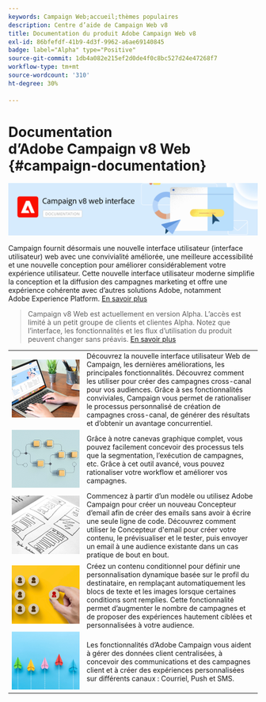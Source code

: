 ```yaml
---
keywords: Campaign Web;accueil;thèmes populaires
description: Centre d’aide de Campaign Web v8
title: Documentation du produit Adobe Campaign Web v8
exl-id: 86bfefdf-41b9-4d3f-9962-a6ae69140845
badge: label="Alpha" type="Positive"
source-git-commit: 1db4a082e215ef2d0de4f0c8bc527d24e47268f7
workflow-type: tm+mt
source-wordcount: '310'
ht-degree: 30%

---
```


# Documentation d’Adobe Campaign v8 Web {#campaign-documentation}

![](assets/do-not-localize/banner-documentationv8.png)

Campaign fournit désormais une nouvelle interface utilisateur (interface utilisateur) web avec une convivialité améliorée, une meilleure accessibilité et une nouvelle conception pour améliorer considérablement votre expérience utilisateur. Cette nouvelle interface utilisateur moderne simplifie la conception et la diffusion des campagnes marketing et offre une expérience cohérente avec d’autres solutions Adobe, notamment Adobe Experience Platform. [En savoir plus](get-started/get-started.md)

>Campaign v8 Web est actuellement en version Alpha. L’accès est limité à un petit groupe de clients et clientes Alpha. Notez que l’interface, les fonctionnalités et les flux d’utilisation du produit peuvent changer sans préavis. [En savoir plus](rn/release-notes.md)

<!--
<table style="table-layout:fixed"><tr style="border: 0;">
<td>
<a href="get-started/user-interface.md">
<img alt="new UI" src="assets/do-not-localize/email-create.jpeg">
</a>
<div><a href="get-started/user-interface.md"><strong>Discover the new user interface</strong>
</div>
<p>
</td>
<td>
<a href="content/create-email-content.md">
<img alt="Infrequent" src="assets/do-not-localize/email-design.jpg">
</a>
<div>
<a href="content/create-email-content.md"><strong>Meet the Email Designer</strong></a>
</div>
<p></td>
<td>
<a href="audience/about-audiences.md">
<img alt="Audiences" src="assets/do-not-localize/email-audience.jpg">
</a>
<div>
<a href="audience/about-audiences.md"><strong>Make your content dynamic</strong></a>
</div>
<p>
</td>
<td>
<a href="preview-test/proofs.md">
<img alt="Validation" src="assets/do-not-localize/email-preview.jpg">
</a>
<div>
<a href="preview-test/proofs.md"><strong>Send cross-channel deliveries</strong></a>
</div>
<p>
</td>
<td>
<a href="preview-test/proofs.md">
<img alt="Validation" src="assets/do-not-localize/email-preview.jpg">
</a>
<div>
<a href="preview-test/proofs.md"><strong>Reimagined workflow canvas interface</strong></a>
</div>
<p>
</td>
</tr></table>
-->

<table style="table-layout:fixed">
<tr style="border: 0;"><td width="30%"><a href="get-started/user-interface.md">
<img alt="nouvelle interface utilisateur" src="assets/do-not-localize/menu-ui.jpeg" width="150px">
</a></td><td>Découvrez la nouvelle interface utilisateur Web de Campaign, les dernières améliorations, les principales fonctionnalités. Découvrez comment les utiliser pour créer des campagnes cross-canal pour vos audiences. Grâce à ses fonctionnalités conviviales, Campaign vous permet de rationaliser le processus personnalisé de création de campagnes cross-canal, de générer des résultats et d’obtenir un avantage concurrentiel.</td></tr>
<tr style="border: 0;"><td width="30%"><a href="get-started/user-interface.md">
<img alt="nouvelle interface utilisateur" src="assets/do-not-localize/menu-workflows.jpeg" width="150px">
</a></td><td>Grâce à notre canevas graphique complet, vous pouvez facilement concevoir des processus tels que la segmentation, l’exécution de campagnes, etc. Grâce à cet outil avancé, vous pouvez rationaliser votre workflow et améliorer vos campagnes.</td></tr>
<tr style="border: 0;"><td width="30%"><a href="get-started/user-interface.md">
<img alt="nouvelle interface utilisateur" src="assets/do-not-localize/menu-design.jpg" width="150px">
</a></td><td>Commencez à partir d’un modèle ou utilisez Adobe Campaign pour créer un nouveau Concepteur d’email afin de créer des emails sans avoir à écrire une seule ligne de code. Découvrez comment utiliser le Concepteur d'email pour créer votre contenu, le prévisualiser et le tester, puis envoyer un email à une audience existante dans un cas pratique de bout en bout.</td></tr>
<tr style="border: 0;"><td width="30%"><a href="get-started/user-interface.md">
<img alt="nouvelle interface utilisateur" src="assets/do-not-localize/menu-dynamic.jpg" width="150px">
</a></td><td>Créez un contenu conditionnel pour définir une personnalisation dynamique basée sur le profil du destinataire, en remplaçant automatiquement les blocs de texte et les images lorsque certaines conditions sont remplies. Cette fonctionnalité permet d’augmenter le nombre de campagnes et de proposer des expériences hautement ciblées et personnalisées à votre audience.</td></tr>
<tr style="border: 0;"><td width="30%"><a href="get-started/user-interface.md">
<img alt="nouvelle interface utilisateur" src="assets/do-not-localize/menu-campaign.jpeg" width="150px">
</a></td><td>Les fonctionnalités d’Adobe Campaign vous aident à gérer des données client centralisées, à concevoir des communications et des campagnes client et à créer des expériences personnalisées sur différents canaux : Courriel, Push et SMS.</td></tr>
</table>








